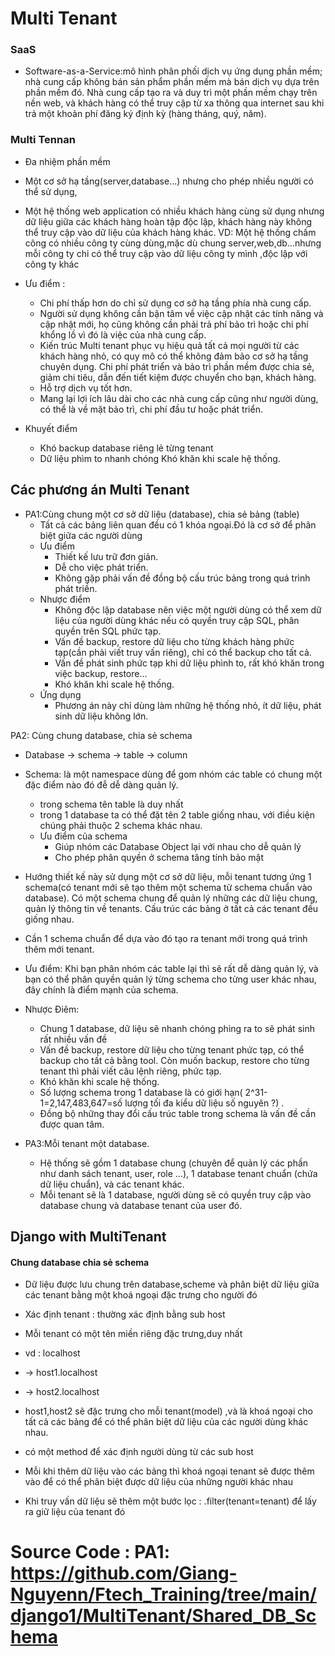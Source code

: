 # Multi Tenant
### SaaS 
* Software-as-a-Service:mô hình phân phối dịch vụ ứng dụng phần mềm; nhà cung cấp không bán sản phẩm phần mềm mà bán dịch vụ dựa trên phần mềm đó. Nhà cung cấp tạo ra và duy trì một phần mềm chạy trên nền web, và khách hàng có thể truy cập từ xa thông qua internet sau khi trả một khoản phí đăng ký định kỳ (hàng tháng, quý, năm).
### Multi Tennan
* Đa nhiệm phần mềm
* Một cơ sở hạ tầng(server,database...) nhưng cho phép nhiều người có thể sử dụng,
* Một hệ thống web application có nhiều khách hàng cùng sử dụng nhưng dữ liệu giữa các khách hàng hoàn tập độc lập, khách hàng này không thể truy cập vào dữ liệu của khách hàng khác.
VD: Một hệ thống chấm công có nhiều công ty cùng dùng,mặc dù chung server,web,db...nhưng mỗi công ty chỉ có thể truy cập vào dữ liệu công ty mình ,độc lập với công ty khác

* Ưu điểm :
   * Chi phí thấp hơn do chỉ sử dụng cơ sở hạ tầng phía nhà cung cấp.
   * Người sử dụng không cần bận tâm về việc cập nhật các tính năng và cập nhật mới, họ cũng không cần phải trả phí bảo trì hoặc chi phí khổng lồ vì đó là việc của nhà cung cấp.
   * Kiến trúc Multi tenant phục vụ hiệu quả tất cả mọi người từ các khách hàng nhỏ, có quy mô có thể không đảm bảo cơ sở hạ tầng chuyên dụng. Chi phí phát triển và bảo trì phần mềm được chia sẻ, giảm chi tiêu, dẫn đến tiết kiệm được chuyển cho bạn, khách hàng.
   * Hỗ trợ dịch vụ tốt hơn.
   * Mang lại lợi ích lâu dài cho các nhà cung cấp cũng như người dùng, có thể là về mặt bảo trì, chi phí đầu tư hoặc phát triển.

* Khuyết điểm
   * Khó backup database riêng lẻ từng tenant
   * Dữ liệu phìm to nhanh chóng Khó khăn khi scale hệ thống.

## Các phương án Multi Tenant
* PA1:Cùng chung một cơ sở dữ liệu (database), chia sẻ bảng (table)
    * Tất cả các bảng liên quan đều có 1 khóa ngoại.Đó là cơ sở để phân biệt giữa các người dùng
    * Ưu điểm 
        * Thiết kế lưu trữ đơn giản.
        * Dễ cho việc phát triển.
        * Không gặp phải vấn đề đồng bộ cấu trúc bảng trong quá trình phát triền.
    * Nhược điểm 
        * Không độc lập database nên việc một người dùng có thể xem dữ liệu của người dùng khác nếu có quyền truy cập SQL, phân quyền trên SQL phức tạp.
        * Vấn đề backup, restore dữ liệu cho từng khách hàng phức tạp(cần phải viết truy vấn riêng), chỉ có thể backup cho tất cả.
        * Vấn đề phát sinh phức tạp khi dữ liệu phình to, rất khó khăn trong việc backup, restore...
        * Khó khăn khi scale hệ thống.
    * Ứng dụng
        * Phương án này chỉ dùng làm những hệ thống nhỏ, ít dữ liệu, phát sinh dữ liệu không lớn.

PA2: Cùng chung database, chia sẻ schema
   * Database -> schema -> table -> column
   * Schema: là một namespace dùng để gom nhóm các table có chung một đặc điểm nào đó đễ dễ dàng quản lý.
      * trong schema tên table là duy nhất
      * trong 1 database ta có thể đặt tên 2 table giống nhau, với điều kiện chúng phải thuộc 2 schema khác nhau.
      * Ưu điểm của schema
         * Giúp nhóm các Database Object lại với nhau cho dễ quản lý
         * Cho phép phân quyền ở schema tăng tính bảo mật
   * Hướng thiết kế này sử dụng một cơ sở dữ liệu, mỗi tenant tương ứng 1 schema(có tenant mới sẽ tạo thêm một  schema từ schema chuẩn vào database). Có một schema chung để quản lý những các dữ liệu chung, quản lý thông tin về tenants. Cấu trúc các bảng ở tất cả các tenant đều giống nhau. 
   * Cần 1 schema chuẩn để dựa vào đó tạo ra tenant mới trong quá trình thêm mới tenant.
   * Ưu điểm: Khi bạn phân nhóm các table lại thì sẽ rất dễ dàng quản lý, và bạn có thể phân quyền quản lý từng schema cho từng user khác nhau, đây chính là điểm mạnh của schema.
   * Nhược Điêm:
        * Chung 1 database, dữ liệu sẽ nhanh chóng phìng ra to sẽ phát sinh rất nhiều vấn đề
        * Vấn đề backup, restore dữ liệu cho từng tenant phức tạp, có thể backup cho tất cả bằng tool. Còn muốn backup, restore cho từng tenant thì phải viết câu lệnh riêng, phức tạp.
        * Khó khăn khi scale hệ thống.
        * Số lượng schema trong 1 database là có giới hạn( 2^31-1=2,147,483,647=số lượng tối đa kiểu dữ liệu số nguyên ?) .
        * Đồng bộ những thay đổi cấu trúc table trong schema là vấn đề cần được quan tâm.

* PA3:Mỗi tenant một database.
    * Hệ thống sẽ gồm 1 database chung (chuyên để quản lý các phần như danh sách tenant, user, role ...), 1 database tenant chuẩn (chứa dữ liệu chuẩn), và các tenant khác.
    * Mỗi tenant sẽ là 1 database, người dùng sẽ có quyền truy cập vào database chung và database tenant của user đó.


## Django with MultiTenant 
#### Chung database chia sẻ schema
* Dữ liệu được lưu chung trên database,scheme và phân biệt dữ liệu giữa các tenant bằng một khoá ngoại đặc trưng cho người đó
* Xác định tenant : thường xác định bằng sub host
* Mỗi tenant có một tên miền riêng đặc trưng,duy nhất
* vd : localhost
* -> host1.localhost
* -> host2.localhost



* host1,host2 sẽ đặc trưng cho mỗi tenant(model) ,và là khoá ngoại cho tất cả các bảng để có thể phân biệt dữ liệu của các người dùng khác nhau.
* có một method để xác định người dùng từ các sub host
* Mỗi khi thêm dữ liệu vào các bảng thì khoá ngoại tenant sẽ được thêm vào để có thể phân biệt được dữ liệu của những người khác nhau
* Khi truy vấn dữ liệu sẽ thêm một bước lọc  : .filter(tenant=tenant) để lấy ra giữ liệu của tenant đó

# Source Code : PA1: https://github.com/Giang-Nguyenn/Ftech_Training/tree/main/django1/MultiTenant/Shared_DB_Schema
